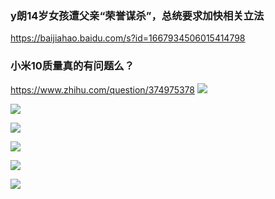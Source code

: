 ### y朗14岁女孩遭父亲“荣誉谋杀”，总统要求加快相关立法
https://baijiahao.baidu.com/s?id=1667934506015414798

### 小米10质量真的有问题么？
https://www.zhihu.com/question/374975378
![](https://pic2.zhimg.com/v2-485d81cd84b1fa90affd1cdf72fb285b_r.jpg)

![](https://pic3.zhimg.com/v2-018174fd365ed3a739d7baf9000a1c58_r.jpg)

![](https://pic2.zhimg.com/v2-d2951ec978b010dc291011c736776218_r.jpg)

![](https://pic1.zhimg.com/v2-8ffa27a8e849d16b18f61c54367a0fa5_r.jpg)

![](https://pic1.zhimg.com/v2-c0953abe43674f9e41d30aa0ccbd09a8_r.jpg)

![](https://pic1.zhimg.com/v2-74a87c6d17a199987b0bcd1b15d06bbc_r.jpg)
